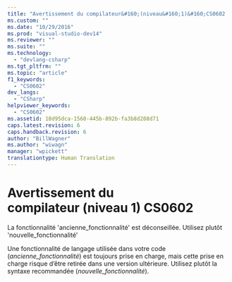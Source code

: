```yaml
---
title: "Avertissement du compilateur&#160;(niveau&#160;1)&#160;CS0602 | Microsoft Docs"
ms.custom: ""
ms.date: "10/29/2016"
ms.prod: "visual-studio-dev14"
ms.reviewer: ""
ms.suite: ""
ms.technology: 
  - "devlang-csharp"
ms.tgt_pltfrm: ""
ms.topic: "article"
f1_keywords: 
  - "CS0602"
dev_langs: 
  - "CSharp"
helpviewer_keywords: 
  - "CS0602"
ms.assetid: 18d95dca-1560-445b-892b-fa3b8d288d71
caps.latest.revision: 6
caps.handback.revision: 6
author: "BillWagner"
ms.author: "wiwagn"
manager: "wpickett"
translationtype: Human Translation
---
```

# Avertissement du compilateur&#160;(niveau&#160;1)&#160;CS0602
La fonctionnalité 'ancienne\_fonctionnalité' est déconseillée. Utilisez plutôt 'nouvelle\_fonctionnalité'  
  
 Une fonctionnalité de langage utilisée dans votre code \(*ancienne\_fonctionnalité*\) est toujours prise en charge, mais cette prise en charge risque d’être retirée dans une version ultérieure. Utilisez plutôt la syntaxe recommandée \(*nouvelle\_fonctionnalité*\).
